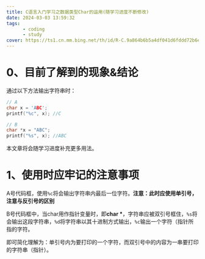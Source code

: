 ```yaml
---
title: C语言入门学习之数据类型Char的运用(随学习进度不断修改)
date: 2024-03-03 13:59:32
tags: 
      - coding
      - study
cover: https://ts1.cn.mm.bing.net/th/id/R-C.9a864b6b5a4df041d6fddd72b6e12455?rik=ehi3u30l1%2fPx%2fQ&riu=http%3a%2f%2fwww.w3schools.cn%2fwp-content%2fuploads%2fc%2fc-logo.png&ehk=ZIVUd12vPYpOwaMUCTzsLkK8aukj5cnzsRADTdxoKfM%3d&risl=&pid=ImgRaw&r=0
---
```

# 0、目前了解到的现象&结论
通过以下方法输出字符串时：
```c
// A
char x = 'ABC';
printf("%c", x); //C
```

```c
// B
char *x = "ABC";
printf("%s", x); //ABC
```
本文章将会随学习进度补充更多用法。

# 1、使用时应牢记的注意事项

A号代码框，使用`%c`将会输出字符串内最后一位字符。<b>注意：此时应使用单引号，注意与反引号的区别</b>

B号代码框中，当char用作指针变量时，即<b>char *</b>，字符串应被双引号框住，`%s`将会输出这段字符串，`%d`将字符串以其十进制方式输出，`%c`输出一个字符（指针所指的字符。
	
即可简化理解为：单引号内为要打印的一个字符，而双引号中的内容为一串要打印的字符串（指针）。
